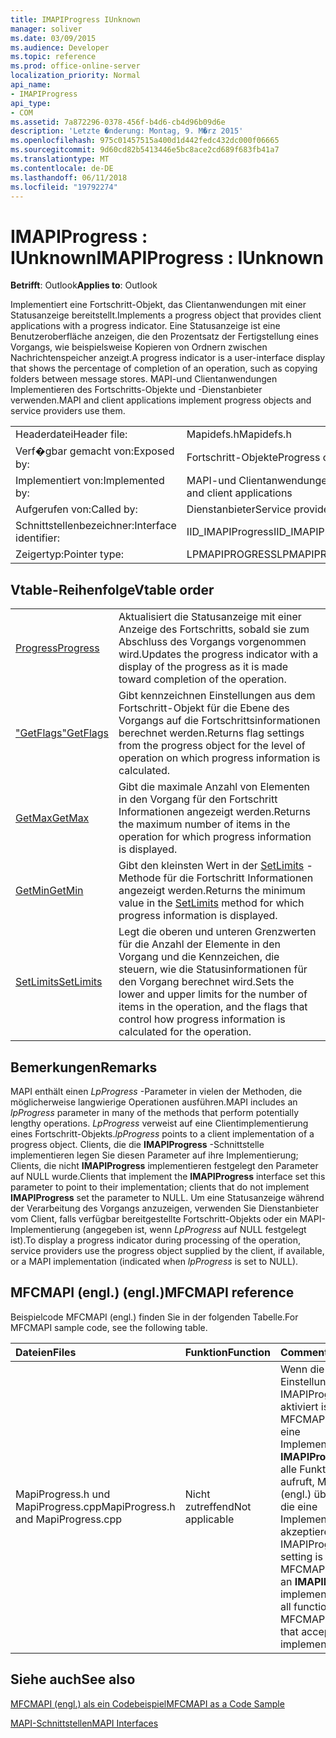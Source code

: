 ```yaml
---
title: IMAPIProgress IUnknown
manager: soliver
ms.date: 03/09/2015
ms.audience: Developer
ms.topic: reference
ms.prod: office-online-server
localization_priority: Normal
api_name:
- IMAPIProgress
api_type:
- COM
ms.assetid: 7a872296-0378-456f-b4d6-cb4d96b09d6e
description: 'Letzte �nderung: Montag, 9. M�rz 2015'
ms.openlocfilehash: 975c01457515a400d1d442fedc432dc000f06665
ms.sourcegitcommit: 9d60cd82b5413446e5bc8ace2cd689f683fb41a7
ms.translationtype: MT
ms.contentlocale: de-DE
ms.lasthandoff: 06/11/2018
ms.locfileid: "19792274"
---
```

# <a name="imapiprogress--iunknown"></a><span data-ttu-id="daf0d-103">IMAPIProgress : IUnknown</span><span class="sxs-lookup"><span data-stu-id="daf0d-103">IMAPIProgress : IUnknown</span></span>

  
  
<span data-ttu-id="daf0d-104">**Betrifft**: Outlook</span><span class="sxs-lookup"><span data-stu-id="daf0d-104">**Applies to**: Outlook</span></span> 
  
<span data-ttu-id="daf0d-105">Implementiert eine Fortschritt-Objekt, das Clientanwendungen mit einer Statusanzeige bereitstellt.</span><span class="sxs-lookup"><span data-stu-id="daf0d-105">Implements a progress object that provides client applications with a progress indicator.</span></span> <span data-ttu-id="daf0d-106">Eine Statusanzeige ist eine Benutzeroberfläche anzeigen, die den Prozentsatz der Fertigstellung eines Vorgangs, wie beispielsweise Kopieren von Ordnern zwischen Nachrichtenspeicher anzeigt.</span><span class="sxs-lookup"><span data-stu-id="daf0d-106">A progress indicator is a user-interface display that shows the percentage of completion of an operation, such as copying folders between message stores.</span></span> <span data-ttu-id="daf0d-107">MAPI-und Clientanwendungen Implementieren des Fortschritts-Objekte und -Dienstanbieter verwenden.</span><span class="sxs-lookup"><span data-stu-id="daf0d-107">MAPI and client applications implement progress objects and service providers use them.</span></span> 
  
|||
|:-----|:-----|
|<span data-ttu-id="daf0d-108">Headerdatei</span><span class="sxs-lookup"><span data-stu-id="daf0d-108">Header file:</span></span>  <br/> |<span data-ttu-id="daf0d-109">Mapidefs.h</span><span class="sxs-lookup"><span data-stu-id="daf0d-109">Mapidefs.h</span></span>  <br/> |
|<span data-ttu-id="daf0d-110">Verf�gbar gemacht von:</span><span class="sxs-lookup"><span data-stu-id="daf0d-110">Exposed by:</span></span>  <br/> |<span data-ttu-id="daf0d-111">Fortschritt-Objekte</span><span class="sxs-lookup"><span data-stu-id="daf0d-111">Progress objects</span></span>  <br/> |
|<span data-ttu-id="daf0d-112">Implementiert von:</span><span class="sxs-lookup"><span data-stu-id="daf0d-112">Implemented by:</span></span>  <br/> |<span data-ttu-id="daf0d-113">MAPI-und Clientanwendungen</span><span class="sxs-lookup"><span data-stu-id="daf0d-113">MAPI and client applications</span></span>  <br/> |
|<span data-ttu-id="daf0d-114">Aufgerufen von:</span><span class="sxs-lookup"><span data-stu-id="daf0d-114">Called by:</span></span>  <br/> |<span data-ttu-id="daf0d-115">Dienstanbieter</span><span class="sxs-lookup"><span data-stu-id="daf0d-115">Service providers</span></span>  <br/> |
|<span data-ttu-id="daf0d-116">Schnittstellenbezeichner:</span><span class="sxs-lookup"><span data-stu-id="daf0d-116">Interface identifier:</span></span>  <br/> |<span data-ttu-id="daf0d-117">IID_IMAPIProgress</span><span class="sxs-lookup"><span data-stu-id="daf0d-117">IID_IMAPIProgress</span></span>  <br/> |
|<span data-ttu-id="daf0d-118">Zeigertyp:</span><span class="sxs-lookup"><span data-stu-id="daf0d-118">Pointer type:</span></span>  <br/> |<span data-ttu-id="daf0d-119">LPMAPIPROGRESS</span><span class="sxs-lookup"><span data-stu-id="daf0d-119">LPMAPIPROGRESS</span></span>  <br/> |
   
## <a name="vtable-order"></a><span data-ttu-id="daf0d-120">Vtable-Reihenfolge</span><span class="sxs-lookup"><span data-stu-id="daf0d-120">Vtable order</span></span>

|||
|:-----|:-----|
|[<span data-ttu-id="daf0d-121">Progress</span><span class="sxs-lookup"><span data-stu-id="daf0d-121">Progress</span></span>](imapiprogress-progress.md) <br/> |<span data-ttu-id="daf0d-122">Aktualisiert die Statusanzeige mit einer Anzeige des Fortschritts, sobald sie zum Abschluss des Vorgangs vorgenommen wird.</span><span class="sxs-lookup"><span data-stu-id="daf0d-122">Updates the progress indicator with a display of the progress as it is made toward completion of the operation.</span></span>  <br/> |
|[<span data-ttu-id="daf0d-123">"GetFlags"</span><span class="sxs-lookup"><span data-stu-id="daf0d-123">GetFlags</span></span>](imapiprogress-getflags.md) <br/> |<span data-ttu-id="daf0d-124">Gibt kennzeichnen Einstellungen aus dem Fortschritt-Objekt für die Ebene des Vorgangs auf die Fortschrittsinformationen berechnet werden.</span><span class="sxs-lookup"><span data-stu-id="daf0d-124">Returns flag settings from the progress object for the level of operation on which progress information is calculated.</span></span>  <br/> |
|[<span data-ttu-id="daf0d-125">GetMax</span><span class="sxs-lookup"><span data-stu-id="daf0d-125">GetMax</span></span>](imapiprogress-getmax.md) <br/> |<span data-ttu-id="daf0d-126">Gibt die maximale Anzahl von Elementen in den Vorgang für den Fortschritt Informationen angezeigt werden.</span><span class="sxs-lookup"><span data-stu-id="daf0d-126">Returns the maximum number of items in the operation for which progress information is displayed.</span></span>  <br/> |
|[<span data-ttu-id="daf0d-127">GetMin</span><span class="sxs-lookup"><span data-stu-id="daf0d-127">GetMin</span></span>](imapiprogress-getmin.md) <br/> |<span data-ttu-id="daf0d-128">Gibt den kleinsten Wert in der [SetLimits](imapiprogress-setlimits.md) -Methode für die Fortschritt Informationen angezeigt werden.</span><span class="sxs-lookup"><span data-stu-id="daf0d-128">Returns the minimum value in the [SetLimits](imapiprogress-setlimits.md) method for which progress information is displayed.</span></span>  <br/> |
|[<span data-ttu-id="daf0d-129">SetLimits</span><span class="sxs-lookup"><span data-stu-id="daf0d-129">SetLimits</span></span>](imapiprogress-setlimits.md) <br/> |<span data-ttu-id="daf0d-130">Legt die oberen und unteren Grenzwerten für die Anzahl der Elemente in den Vorgang und die Kennzeichen, die steuern, wie die Statusinformationen für den Vorgang berechnet wird.</span><span class="sxs-lookup"><span data-stu-id="daf0d-130">Sets the lower and upper limits for the number of items in the operation, and the flags that control how progress information is calculated for the operation.</span></span>  <br/> |
   
## <a name="remarks"></a><span data-ttu-id="daf0d-131">Bemerkungen</span><span class="sxs-lookup"><span data-stu-id="daf0d-131">Remarks</span></span>

<span data-ttu-id="daf0d-132">MAPI enthält einen _LpProgress_ -Parameter in vielen der Methoden, die möglicherweise langwierige Operationen ausführen.</span><span class="sxs-lookup"><span data-stu-id="daf0d-132">MAPI includes an  _lpProgress_ parameter in many of the methods that perform potentially lengthy operations.</span></span>  <span data-ttu-id="daf0d-133">_LpProgress_ verweist auf eine Clientimplementierung eines Fortschritt-Objekts.</span><span class="sxs-lookup"><span data-stu-id="daf0d-133">_lpProgress_ points to a client implementation of a progress object.</span></span> <span data-ttu-id="daf0d-134">Clients, die die **IMAPIProgress** -Schnittstelle implementieren legen Sie diesen Parameter auf ihre Implementierung; Clients, die nicht **IMAPIProgress** implementieren festgelegt den Parameter auf NULL wurde.</span><span class="sxs-lookup"><span data-stu-id="daf0d-134">Clients that implement the **IMAPIProgress** interface set this parameter to point to their implementation; clients that do not implement **IMAPIProgress** set the parameter to NULL.</span></span> <span data-ttu-id="daf0d-135">Um eine Statusanzeige während der Verarbeitung des Vorgangs anzuzeigen, verwenden Sie Dienstanbieter vom Client, falls verfügbar bereitgestellte Fortschritt-Objekts oder ein MAPI-Implementierung (angegeben ist, wenn _LpProgress_ auf NULL festgelegt ist).</span><span class="sxs-lookup"><span data-stu-id="daf0d-135">To display a progress indicator during processing of the operation, service providers use the progress object supplied by the client, if available, or a MAPI implementation (indicated when  _lpProgress_ is set to NULL).</span></span> 
  
## <a name="mfcmapi-reference"></a><span data-ttu-id="daf0d-136">MFCMAPI (engl.) (engl.)</span><span class="sxs-lookup"><span data-stu-id="daf0d-136">MFCMAPI reference</span></span>

<span data-ttu-id="daf0d-137">Beispielcode MFCMAPI (engl.) finden Sie in der folgenden Tabelle.</span><span class="sxs-lookup"><span data-stu-id="daf0d-137">For MFCMAPI sample code, see the following table.</span></span>
  
|<span data-ttu-id="daf0d-138">**Dateien**</span><span class="sxs-lookup"><span data-stu-id="daf0d-138">**Files**</span></span>|<span data-ttu-id="daf0d-139">**Funktion**</span><span class="sxs-lookup"><span data-stu-id="daf0d-139">**Function**</span></span>|<span data-ttu-id="daf0d-140">**Comment**</span><span class="sxs-lookup"><span data-stu-id="daf0d-140">**Comment**</span></span>|
|:-----|:-----|:-----|
|<span data-ttu-id="daf0d-141">MapiProgress.h und MapiProgress.cpp</span><span class="sxs-lookup"><span data-stu-id="daf0d-141">MapiProgress.h and MapiProgress.cpp</span></span>  <br/> |<span data-ttu-id="daf0d-142">Nicht zutreffend</span><span class="sxs-lookup"><span data-stu-id="daf0d-142">Not applicable</span></span>  <br/> |<span data-ttu-id="daf0d-143">Wenn die Einstellung IMAPIProgress aktiviert ist, wird MFCMAPI (engl.) eine Implementierung **IMAPIProgress** auf alle Funktionen, die aufruft, MFCMAPI (engl.) übergeben, die eine Implementierung akzeptieren.</span><span class="sxs-lookup"><span data-stu-id="daf0d-143">If the IMAPIProgress setting is enabled, MFCMAPI will pass an **IMAPIProgress** implementation to all functions that MFCMAPI invokes that accept an implementation.</span></span>  <br/> |
   
## <a name="see-also"></a><span data-ttu-id="daf0d-144">Siehe auch</span><span class="sxs-lookup"><span data-stu-id="daf0d-144">See also</span></span>



[<span data-ttu-id="daf0d-145">MFCMAPI (engl.) als ein Codebeispiel</span><span class="sxs-lookup"><span data-stu-id="daf0d-145">MFCMAPI as a Code Sample</span></span>](mfcmapi-as-a-code-sample.md)
  
[<span data-ttu-id="daf0d-146">MAPI-Schnittstellen</span><span class="sxs-lookup"><span data-stu-id="daf0d-146">MAPI Interfaces</span></span>](mapi-interfaces.md)

